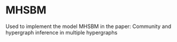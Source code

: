 # MHSBM
Used to implement the model MHSBM in the paper: Community and hypergraph inference in multiple hypergraphs
